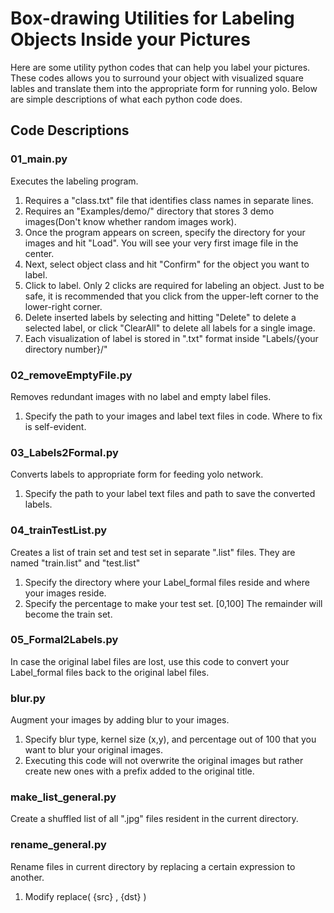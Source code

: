 # Box-drawing Utilities for Labeling Objects Inside your Pictures

Here are some utility python codes that can help you label your pictures. These codes allows you to surround your object with visualized square lables and translate them into the appropriate form for running yolo. Below are simple descriptions of what each python code does.

## Code Descriptions
### 01_main.py
Executes the labeling program. 
1. Requires a "class.txt" file that identifies class names in separate lines.
2. Requires an "Examples/demo/" directory that stores 3 demo images(Don't know whether random images work).
3. Once the program appears on screen, specify the directory for your images and hit "Load". You will see your very first image file in the center.
4. Next, select object class and hit "Confirm" for the object you want to label.
5. Click to label. Only 2 clicks are required for labeling an object. Just to be safe, it is recommended that you click from the upper-left corner to the lower-right corner.
6. Delete inserted labels by selecting and hitting "Delete" to delete a selected label, or click "ClearAll" to delete all labels for a single image.
7. Each visualization of label is stored in ".txt" format inside "Labels/{your directory number}/"

### 02_removeEmptyFile.py
Removes redundant images with no label and empty label files.
1. Specify the path to your images and label text files in code. Where to fix is self-evident.

### 03_Labels2Formal.py
Converts labels to appropriate form for feeding yolo network.
1. Specify the path to your label text files and path to save the converted labels.

### 04_trainTestList.py
Creates a list of train set and test set in separate ".list" files. They are named "train.list" and "test.list"
1. Specify the directory where your Label_formal files reside and where your images reside.
2. Specify the percentage to make your test set. [0,100] The remainder will become the train set.

### 05_Formal2Labels.py
In case the original label files are lost, use this code to convert your Label_formal files back to the original label files.

### blur.py
Augment your images by adding blur to your images. 
1. Specify blur type, kernel size (x,y), and percentage out of 100 that you want to blur your original images.
2. Executing this code will not overwrite the original images but rather create new ones with a prefix added to the original title.

### make_list_general.py
Create a shuffled list of all ".jpg" files resident in the current directory.

### rename_general.py
Rename files in current directory by replacing a certain expression to another.
1. Modify replace( {src} , {dst} )

